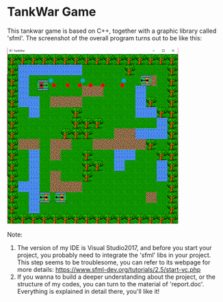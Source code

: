 # TankWar Game
This tankwar game is based on C++, together with a graphic library called 'sfml'. The screenshot of the overall program turns out to be like this:

![screenshot](https://github.com/Kobeyond/TankWar-Game/blob/master/tankwar.png) 

Note:
1. The version of my IDE is Visual Studio2017, and before you start your project, you probably need to integrate the 'sfml' libs in your project. This step seems to be troublesome, you can refer to its webpage for more details: https://www.sfml-dev.org/tutorials/2.5/start-vc.php
2. If you wanna to build a deeper understanding about the project, or the structure of my codes, you can turn to the material of 'report.doc'. Everything is explained in detail there, you'll like it! 
